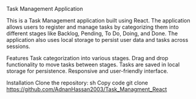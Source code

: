 Task Management Application

This is a Task Management application built using React. The application allows users to register and manage tasks by categorizing them into different stages like Backlog, Pending, To Do, Doing, and Done. The application also uses local storage to persist user data and tasks across sessions.



Features
Task categorization into various stages.
Drag and drop functionality to move tasks between stages.
Tasks are saved in local storage for persistence.
Responsive and user-friendly interface.




Installation
Clone the repository:
sh
Copy code
git clone https://github.com/AdnanHassan2003/Task_Managment_React


